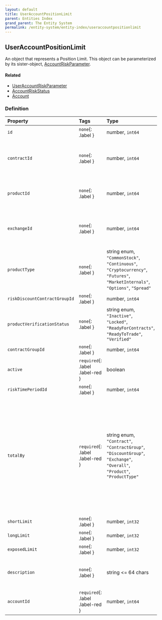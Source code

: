 ```yaml
---
layout: default
title: UserAccountPositionLimit
parent: Entities Index
grand_parent: The Entity System
permalink: /entity-system/entity-index/useraccountpositionlimit
---
```


## UserAccountPositionLimit
An object that represents a Position Limit. This object can be parameterized by its sister-object, [AccountRiskParameter]({{site.baseurl}}/entity-system/entity-index/accountriskparameter).

#### Related
- [UserAccountRiskParameter]({{site.baseurl}}/entity-system/entity-index/useraccountriskparameter)
- [AccountRiskStatus]({{site.baseurl}}/entity-system/entity-index/accountriskstatus)
- [Account]({{site.baseurl}}/entity-system/entity-index/account)

### Definition

| Property | Tags | Type | Remarks
|:---------|:-----|:-----|:-------
| `id` | `none`{: .label } | number, `int64` |
| `contractId` | `none`{: .label } | number, `int64` | Entity ID of a [Contract]({{site.baseurl}}/entity-system/entity-index/contract) that this Position Limit should apply to.
| `productId` | `none`{: .label } | number, `int64` | Entity ID of a [Product]({{site.baseurl}}/entity-system/entity-index/product) that this Position Limit should apply to.
| `exchangeId` | `none`{: .label } | number, `int64` | Entity ID of an [Exchange]({{site.baseurl}}/entity-system/entity-index/exchange) that this Position Limit should apply to.
| `productType` | `none`{: .label } | string enum, `"CommonStock"`, `"Continuous"`, `"Cryptocurrency"`, `"Futures"`, `"MarketInternals"`, `"Options"`, `"Spread"` |
| `riskDiscountContractGroupId` | `none`{: .label } | number, `int64` |
| `productVerificationStatus` | `none`{: .label } | string enum, `"Inactive"`, `"Locked"`, `"ReadyForContracts"`, `"ReadyToTrade"`, `"Verified"` |
| `contractGroupId` | `none`{: .label } | number, `int64` |
| `active` | `required`{: .label .label-red } | boolean |
| `riskTimePeriodId` | `none`{: .label } | number, `int64` |
| `totalBy` | `required`{: .label .label-red } | string enum, `"Contract"`, `"ContractGroup"`, `"DiscountGroup"`, `"Exchange"`, `"Overall"`, `"Product"`, `"ProductType"` | The method used to total this Position Limit's `longLimit`, `shortLimit` or total `exposedLimit` fields. If using `"Contract"` for example, an `exposedLimit` of 10 would allow you to to hold a max position of +/- 10 contracts.
| `shortLimit` | `none`{: .label } | number, `int32` |
| `longLimit` | `none`{: .label } | number, `int32` |
| `exposedLimit` | `none`{: .label } | number, `int32` |
| `description` | `none`{: .label } | string <= 64 chars | Optional string to describe this Position Limit.
| `accountId` | `required`{: .label .label-red } | number, `int64`